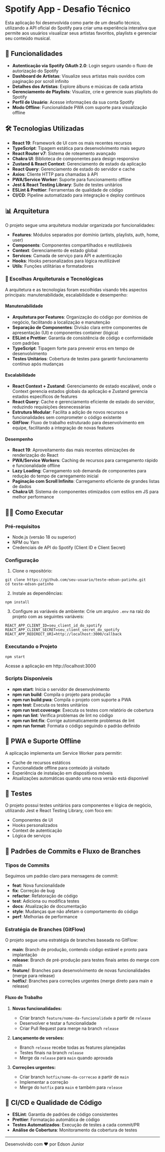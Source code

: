 # Spotify App - Desafio Técnico

Esta aplicação foi desenvolvida como parte de um desafio técnico, utilizando a API oficial do Spotify para criar uma experiência interativa que permite aos usuários visualizar seus artistas favoritos, playlists e gerenciar seu conteúdo musical.

## 🚀 Funcionalidades

- **Autenticação via Spotify OAuth 2.0**: Login seguro usando o fluxo de autorização do Spotify
- **Dashboard de Artistas**: Visualize seus artistas mais ouvidos com paginação por scroll infinito
- **Detalhes dos Artistas**: Explore álbuns e músicas de cada artista
- **Gerenciamento de Playlists**: Visualize, crie e gerencie suas playlists do Spotify
- **Perfil de Usuário**: Acesse informações da sua conta Spotify
- **Modo Offline**: Funcionalidade PWA com suporte para visualização offline

## 🛠️ Tecnologias Utilizadas

- **React 19**: Framework de UI com os mais recentes recursos
- **TypeScript**: Tipagem estática para desenvolvimento mais seguro
- **React Router v7**: Sistema de roteamento avançado
- **Chakra UI**: Biblioteca de componentes para design responsivo
- **Zustand & React Context**: Gerenciamento de estado da aplicação
- **React Query**: Gerenciamento de estado do servidor e cache
- **Axios**: Cliente HTTP para chamadas à API
- **PWA/Service Worker**: Suporte para funcionamento offline
- **Jest & React Testing Library**: Suite de testes unitários
- **ESLint & Prettier**: Ferramentas de qualidade de código
- **CI/CD**: Pipeline automatizado para integração e deploy contínuos

## 📊 Arquitetura

O projeto segue uma arquitetura modular organizada por funcionalidades:

- **Features**: Módulos separados por domínio (artists, playlists, auth, home, user)
- **Components**: Componentes compartilhados e reutilizáveis
- **Context**: Gerenciamento de estado global
- **Services**: Camada de serviço para API e autenticação
- **Hooks**: Hooks personalizados para lógica reutilizável
- **Utils**: Funções utilitárias e formatadores

### 🧩 Escolhas Arquiteturais e Tecnológicas

A arquitetura e as tecnologias foram escolhidas visando três aspectos principais: manutenabilidade, escalabilidade e desempenho:

#### Manutenabilidade
- **Arquitetura por Features**: Organização do código por domínios de negócio, facilitando a localização e manutenção
- **Separação de Componentes**: Divisão clara entre componentes de apresentação (UI) e componentes container (lógica)
- **ESLint e Prettier**: Garantia de consistência de código e conformidade com padrões
- **TypeScript**: Tipagem forte para prevenir erros em tempo de desenvolvimento
- **Testes Unitários**: Cobertura de testes para garantir funcionamento contínuo após mudanças

#### Escalabilidade
- **React Context + Zustand**: Gerenciamento de estado escalável, onde o Context gerencia estados globais da aplicação e Zustand gerencia estados específicos de features
- **React Query**: Cache e gerenciamento eficiente de estado do servidor, reduzindo requisições desnecessárias
- **Estrutura Modular**: Facilita a adição de novos recursos e funcionalidades sem comprometer o código existente
- **GitFlow**: Fluxo de trabalho estruturado para desenvolvimento em equipe, facilitando a integração de novas features

#### Desempenho
- **React 19**: Aproveitamento das mais recentes otimizações de renderização do React
- **PWA/Service Workers**: Caching de recursos para carregamento rápido e funcionalidade offline
- **Lazy Loading**: Carregamento sob demanda de componentes para redução do tempo de carregamento inicial
- **Paginação com Scroll Infinito**: Carregamento eficiente de grandes listas de dados
- **Chakra UI**: Sistema de componentes otimizados com estilos em JS para melhor performance

## 🏃‍♂️ Como Executar

### Pré-requisitos

- Node.js (versão 18 ou superior)
- NPM ou Yarn
- Credenciais de API do Spotify (Client ID e Client Secret)

### Configuração

1. Clone o repositório:
```
git clone https://github.com/seu-usuario/teste-edson-patinho.git
cd teste-edson-patinho
```

2. Instale as dependências:
```
npm install
```

3. Configure as variáveis de ambiente: Crie um arquivo `.env` na raiz do projeto com as seguintes variáveis:
```
REACT_APP_CLIENT_ID=seu_client_id_do_spotify
REACT_APP_CLIENT_SECRET=seu_client_secret_do_spotify
REACT_APP_REDIRECT_URI=http://localhost:3000/callback
```

### Executando o Projeto

```
npm start
```
Acesse a aplicação em http://localhost:3000

### Scripts Disponíveis

- **npm start**: Inicia o servidor de desenvolvimento
- **npm run build**: Compila o projeto para produção
- **npm run build:pwa**: Compila o projeto com suporte a PWA
- **npm test**: Executa os testes unitários
- **npm run test:coverage**: Executa os testes com relatório de cobertura
- **npm run lint**: Verifica problemas de lint no código
- **npm run lint:fix**: Corrige automaticamente problemas de lint
- **npm run format**: Formata o código seguindo o padrão definido

## 📱 PWA e Suporte Offline

A aplicação implementa um Service Worker para permitir:
- Cache de recursos estáticos
- Funcionalidade offline para conteúdo já visitado
- Experiência de instalação em dispositivos móveis
- Atualizações automáticas quando uma nova versão está disponível

## 🧪 Testes

O projeto possui testes unitários para componentes e lógica de negócio, utilizando Jest e React Testing Library, com foco em:
- Componentes de UI
- Hooks personalizados
- Context de autenticação
- Lógica de serviços

## 📝 Padrões de Commits e Fluxo de Branches

### Tipos de Commits
Seguimos um padrão claro para mensagens de commit:

- **feat**: Nova funcionalidade
- **fix**: Correção de bug
- **refactor**: Refatoração de código
- **test**: Adiciona ou modifica testes
- **docs**: Atualização de documentação
- **style**: Mudanças que não afetam o comportamento do código
- **perf**: Melhorias de performance

### Estratégia de Branches (GitFlow)

O projeto segue uma estratégia de branches baseada no GitFlow:

- **main**: Branch de produção, contendo código estável e pronto para implantação
- **release**: Branch de pré-produção para testes finais antes do merge com main
- **feature/**: Branches para desenvolvimento de novas funcionalidades (merge para release)
- **hotfix/**: Branches para correções urgentes (merge direto para main e release)

#### Fluxo de Trabalho
1. **Novas funcionalidades:** 
   - Criar branch `feature/nome-da-funcionalidade` a partir de `release`
   - Desenvolver e testar a funcionalidade
   - Criar Pull Request para merge na branch `release`

2. **Lançamento de versões:**
   - Branch `release` recebe todas as features planejadas
   - Testes finais na branch `release`
   - Merge da `release` para `main` quando aprovada

3. **Correções urgentes:**
   - Criar branch `hotfix/nome-da-correcao` a partir de `main`
   - Implementar a correção
   - Merge do `hotfix` para `main` e também para `release`

## 🔄 CI/CD e Qualidade de Código

- **ESLint**: Garantia de padrões de código consistentes
- **Prettier**: Formatação automática de código
- **Testes Automatizados**: Execução de testes a cada commit/PR
- **Análise de Cobertura**: Monitoramento da cobertura de testes

---

Desenvolvido com ❤️ por Edson Junior
